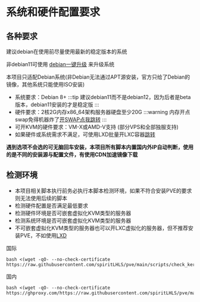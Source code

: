 # 系统和硬件配置要求

## 各种要求

建议debian在使用前尽量使用最新的稳定版本的系统

非debian11可使用 [debian一键升级](https://github.com/spiritLHLS/one-click-installation-script#%E4%B8%80%E9%94%AE%E5%8D%87%E7%BA%A7%E4%BD%8E%E7%89%88%E6%9C%ACdebian%E4%B8%BAdebian11) 来升级系统

本项目只适配Debian系统(非Debian无法通过APT源安装，官方只给了Debian的镜像，其他系统只能使用ISO安装)

- 系统要求：Debian 8+
:::tip
建议debian11而不是debian12，因为后者是beta版本，debian11安装的才是稳定版
:::
- 硬件要求：2核2G内存x86_64架构服务器硬盘至少20G
:::warning
内存开点swap免得机器炸了[开SWAP点我跳转](https://github.com/spiritLHLS/addswap)
:::
- 可开KVM的硬件要求：VM-X或AMD-V支持 (部分VPS和全部独服支持)
- 如果硬件或系统需求不满足，可使用LXD批量开LXC容器[跳转](https://github.com/spiritLHLS/lxc)

**遇到选项不会选的可无脑回车安装，本项目所有脚本内置国内外IP自动判断，使用的是不同的安装源与配置文件，有使用CDN加速镜像下载**

## 检测环境

- 本项目相关脚本执行前务必执行本脚本检测环境，如果不符合安装PVE的要求则无法使用后续的脚本
- 检测硬件配置是否满足最低要求
- 检测硬件环境是否可嵌套虚拟化KVM类型的服务器
- 检测系统环境是否可嵌套虚拟化KVM类型的服务器
- 不可嵌套虚拟化KVM类型的服务器也可以开LXC虚拟化的服务器，但不推荐安装PVE，不如使用[LXD](https://github.com/spiritLHLS/lxc)

国际

```
bash <(wget -qO- --no-check-certificate https://raw.githubusercontent.com/spiritLHLS/pve/main/scripts/check_kernal.sh)
```

国内

```
bash <(wget -qO- --no-check-certificate https://ghproxy.com/https://raw.githubusercontent.com/spiritLHLS/pve/main/scripts/check_kernal.sh)
```
